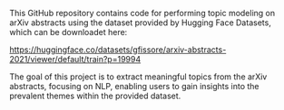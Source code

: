 This GitHub repository contains code for performing topic modeling on arXiv abstracts using the dataset provided by Hugging Face Datasets, which can be downloadet here:

https://huggingface.co/datasets/gfissore/arxiv-abstracts-2021/viewer/default/train?p=19994

The goal of this project is to extract meaningful topics from the arXiv abstracts, focusing on NLP, enabling users to gain insights into the prevalent themes within the provided dataset.
